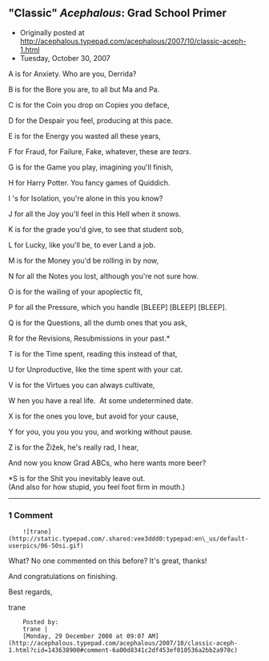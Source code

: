 ## "Classic" <em>Acephalous</em>: Grad School Primer

 * Originally posted at http://acephalous.typepad.com/acephalous/2007/10/classic-aceph-1.html
 * Tuesday, October 30, 2007



A
 is for Anxiety. Who are you, Derrida?

B
 is for the Bore you are, to all but Ma and Pa.

C
 is for the Coin you drop on Copies you deface,

D
 for the Despair you feel, producing at this pace.

E
 is for the Energy you wasted all these years,

F
 for Fraud, for Failure, Fake, whatever, these are _tears_.

G
 is for the Game you play, imagining you'll finish,

H
 for Harry Potter. You fancy games of Quiddich.

I
's for Isolation, you're alone in this you know?

J
 for all the Joy you'll feel in this Hell when it snows.

K
 is for the grade you'd give, to see that student sob,

L
 for Lucky, like you'll be, to ever Land a job.

M
 is for the Money you'd be rolling in by now,

N
 for all the Notes you lost, although you're not sure how.

O
 is for the wailing of your apoplectic fit,

P
 for all the Pressure, which you handle [BLEEP] [BLEEP] [BLEEP].

Q
 is for the Questions, all the dumb ones that you ask,

R
 for the Revisions, Resubmissions in your past.\*

T
 is for the Time spent, reading this instead of that,

U
 for Unproductive, like the time spent with your cat.

V
 is for the Virtues you can always cultivate,

W
hen you have a real life.  At some undetermined date.

X
 is for the ones you love, but avoid for your cause,

Y
 for you, you you you you, and working without pause.

Z
 is for the Žižek, he's really rad, I hear,

And now you know Grad ABCs, who here wants more beer?

\*S
 is for the Shit you inevitably leave out.   
(And also for how stupid, you feel foot firm in mouth.)

		

		

* * *

### 1 Comment 

		

                
[]()

	

		![trane](http://static.typepad.com/.shared:vee3ddd0:typepad:en\_us/default-userpics/06-50si.gif)
	

	

		

What? No one commented on this before? It's great, thanks!

And congratulations on finishing. 

Best regards,  

trane

	

		Posted by:
		trane |
		[Monday, 29 December 2008 at 09:07 AM](http://acephalous.typepad.com/acephalous/2007/10/classic-aceph-1.html?cid=143638900#comment-6a00d8341c2df453ef010536a2bb2a970c)

		

        